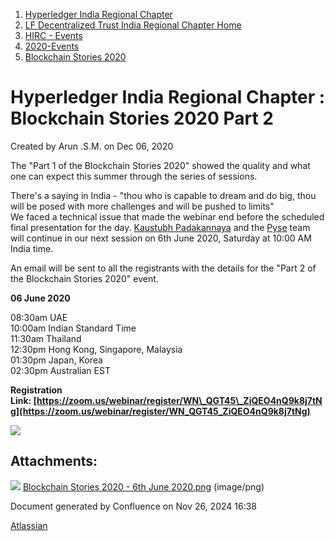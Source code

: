 1. [Hyperledger India Regional Chapter](index.html)
2. [LF Decentralized Trust India Regional Chapter Home](LF-Decentralized-Trust-India-Regional-Chapter-Home_19169282.html)
3. [HIRC - Events](HIRC---Events_19169346.html)
4. [2020-Events](2020-Events_19169348.html)
5. [Blockchain Stories 2020](Blockchain-Stories-2020_19169498.html)

# Hyperledger India Regional Chapter : Blockchain Stories 2020 Part 2

Created by Arun .S.M. on Dec 06, 2020

The "Part 1 of the Blockchain Stories 2020" showed the quality and what one can expect this summer through the series of sessions.

There's a saying in India - "thou who is capable to dream and do big, thou will be posed with more challenges and will be pushed to limits"  
We faced a technical issue that made the webinar end before the scheduled final presentation for the day. [Kaustubh Padakannaya](https://www.linkedin.com/in/ACoAABwIRFMBRCv0MW3h3IMhBnUx6NjBzm4gAbo) and the [Pyse](https://www.linkedin.com/company/31333344/) team will continue in our next session on 6th June 2020, Saturday at 10:00 AM India time.

An email will be sent to all the registrants with the details for the "Part 2 of the Blockchain Stories 2020" event.

**06 June 2020**

08:30am UAE  
10:00am Indian Standard Time  
11:30am Thailand  
12:30pm Hong Kong, Singapore, Malaysia  
01:30pm Japan, Korea  
02:30pm Australian EST

**Registration Link: [https://zoom.us/webinar/register/WN\_QGT45\_ZiQEO4nQ9k8j7tNg](https://zoom.us/webinar/register/WN_QGT45_ZiQEO4nQ9k8j7tNg)**

![](attachments/19169512/19169513.png?height=400)

## Attachments:

![](images/icons/bullet_blue.gif) [Blockchain Stories 2020 - 6th June 2020.png](attachments/19169512/19169513.png) (image/png)

Document generated by Confluence on Nov 26, 2024 16:38

[Atlassian](http://www.atlassian.com/)

